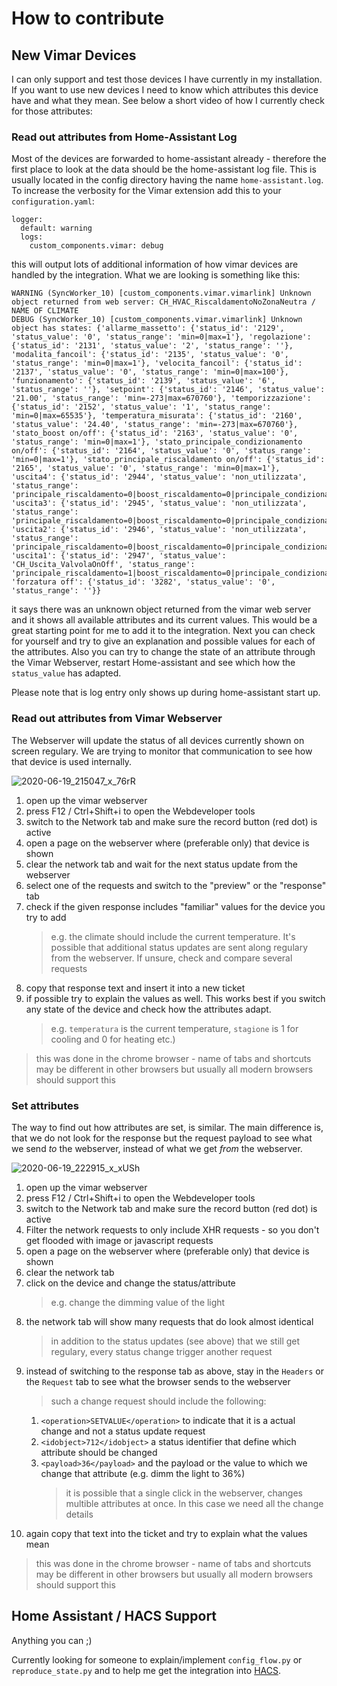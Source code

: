 # How to contribute

## New Vimar Devices

I can only support and test those devices I have currently in my installation.
If you want to use new devices I need to know which attributes this device have and what they mean.
See below a short video of how I currently check for those attributes:

### Read out attributes from Home-Assistant Log

Most of the devices are forwarded to home-assistant already - therefore the first place to look at the data should be the home-assistant log file. This is usually located in the config directory having the name `home-assistant.log`. To increase the verbosity for the Vimar extension add this to your `configuration.yaml`:

```
logger:
  default: warning
  logs:
    custom_components.vimar: debug
```

this will output lots of additional information of how vimar devices are handled by the integration. What we are looking is something like this:

```
WARNING (SyncWorker_10) [custom_components.vimar.vimarlink] Unknown object returned from web server: CH_HVAC_RiscaldamentoNoZonaNeutra / NAME OF CLIMATE
DEBUG (SyncWorker_10) [custom_components.vimar.vimarlink] Unknown object has states: {'allarme_massetto': {'status_id': '2129', 'status_value': '0', 'status_range': 'min=0|max=1'}, 'regolazione': {'status_id': '2131', 'status_value': '2', 'status_range': ''}, 'modalita_fancoil': {'status_id': '2135', 'status_value': '0', 'status_range': 'min=0|max=1'}, 'velocita_fancoil': {'status_id': '2137', 'status_value': '0', 'status_range': 'min=0|max=100'}, 'funzionamento': {'status_id': '2139', 'status_value': '6', 'status_range': ''}, 'setpoint': {'status_id': '2146', 'status_value': '21.00', 'status_range': 'min=-273|max=670760'}, 'temporizzazione': {'status_id': '2152', 'status_value': '1', 'status_range': 'min=0|max=65535'}, 'temperatura_misurata': {'status_id': '2160', 'status_value': '24.40', 'status_range': 'min=-273|max=670760'}, 'stato_boost on/off': {'status_id': '2163', 'status_value': '0', 'status_range': 'min=0|max=1'}, 'stato_principale_condizionamento on/off': {'status_id': '2164', 'status_value': '0', 'status_range': 'min=0|max=1'}, 'stato_principale_riscaldamento on/off': {'status_id': '2165', 'status_value': '0', 'status_range': 'min=0|max=1'}, 'uscita4': {'status_id': '2944', 'status_value': 'non_utilizzata', 'status_range': 'principale_riscaldamento=0|boost_riscaldamento=0|principale_condizionamento=0|boost_condizionamento=0'}, 'uscita3': {'status_id': '2945', 'status_value': 'non_utilizzata', 'status_range': 'principale_riscaldamento=0|boost_riscaldamento=0|principale_condizionamento=0|boost_condizionamento=0'}, 'uscita2': {'status_id': '2946', 'status_value': 'non_utilizzata', 'status_range': 'principale_riscaldamento=0|boost_riscaldamento=0|principale_condizionamento=0|boost_condizionamento=0'}, 'uscita1': {'status_id': '2947', 'status_value': 'CH_Uscita_ValvolaOnOff', 'status_range': 'principale_riscaldamento=1|boost_riscaldamento=0|principale_condizionamento=0|boost_condizionamento=0'}, 'forzatura off': {'status_id': '3282', 'status_value': '0', 'status_range': ''}}
```

it says there was an unknown object returned from the vimar web server and it shows all available attributes and its current values. This would be a great starting point for me to add it to the integration. Next you can check for yourself and try to give an explanation and possible values for each of the attributes. Also you can try to change the state of an attribute through the Vimar Webserver, restart Home-assistant and see which how the `status_value` has adapted.

Please note that is log entry only shows up during home-assistant start up.

### Read out attributes from Vimar Webserver

The Webserver will update the status of all devices currently shown on screen regulary.
We are trying to monitor that communication to see how that device is used internally.

![2020-06-19_215047_x_76rR](https://user-images.githubusercontent.com/6115324/85175601-15d01700-b278-11ea-8352-0827030e139b.gif)

1. open up the vimar webserver
2. press F12 / Ctrl+Shift+i to open the Webdeveloper tools
3. switch to the Network tab and make sure the record button (red dot) is active
4. open a page on the webserver where (preferable only) that device is shown
5. clear the network tab and wait for the next status update from the webserver
6. select one of the requests and switch to the "preview" or the "response" tab
7. check if the given response includes "familiar" values for the device you try to add
   > e.g. the climate should include the current temperature. It's possible that additional status updates are sent along regulary from the webserver. If unsure, check and compare several requests
8. copy that response text and insert it into a new ticket
9. if possible try to explain the values as well. This works best if you switch any state of the device and check how the attributes adapt.
   > e.g. `temperatura` is the current temperature, `stagione` is 1 for cooling and 0 for heating etc.)

> this was done in the chrome browser - name of tabs and shortcuts may be different in other browsers but usually all modern browsers should support this

### Set attributes

The way to find out how attributes are set, is similar. The main difference is, that we do not look for the response but the request payload to see what we send _to_ the webserver, instead of what we get _from_ the webserver.

![2020-06-19_222915_x_xUSh](https://user-images.githubusercontent.com/6115324/85178252-5337a300-b27e-11ea-9daa-712025add5df.gif)

1. open up the vimar webserver
2. press F12 / Ctrl+Shift+i to open the Webdeveloper tools
3. switch to the Network tab and make sure the record button (red dot) is active
4. Filter the network requests to only include XHR requests - so you don't get flooded with image or javascript requests
5. open a page on the webserver where (preferable only) that device is shown
6. clear the network tab
7. click on the device and change the status/attribute
   > e.g. change the dimming value of the light
8. the network tab will show many requests that do look almost identical
   > in addition to the status updates (see above) that we still get regulary, every status change trigger another request
9. instead of switching to the response tab as above, stay in the `Headers` or the `Request` tab to see what the browser sends to the webserver
   > such a change request should include the following:
   1. `<operation>SETVALUE</operation>` to indicate that it is a actual change and not a status update request
   2. `<idobject>712</idobject>` a status identifier that define which attribute should be changed
   3. `<payload>36</payload>` and the payload or the value to which we change that attribute (e.g. dimm the light to 36%)
      > it is possible that a single click in the webserver, changes multible attributes at once. In this case we need all the change details
10. again copy that text into the ticket and try to explain what the values mean

> this was done in the chrome browser - name of tabs and shortcuts may be different in other browsers but usually all modern browsers should support this

## Home Assistant / HACS Support

Anything you can ;)

Currently looking for someone to explain/implement `config_flow.py` or `reproduce_state.py` and to help me get the integration into [HACS](https://hacs.xyz/).
